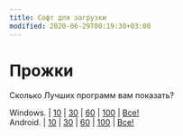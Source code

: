 ```yaml
---
title: Софт для загрузки
modified: 2020-06-29T00:19:30+03:00
---
```


# Прожки  

Сколько Лучших программ вам показать?  

Windows. | [10](#win10) | [30](#win30) | [60](#win60) | [100](#win100) | [Все!](#winALL)  
Android. | [10](#a10) | [30](#a10) | [60](#a10) | [100](#a10) | [Все!](#a10)  
